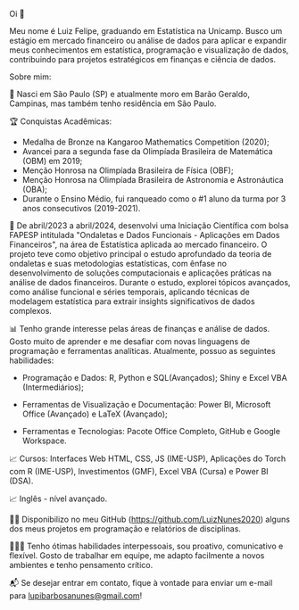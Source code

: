 Oi 👋

Meu nome é Luiz Felipe, graduando em Estatística na Unicamp. Busco um estágio em mercado financeiro ou análise de dados para aplicar e expandir meus conhecimentos em estatística, programação e visualização de dados, contribuindo para projetos estratégicos em finanças e ciência de dados.

Sobre mim:

🚩 Nasci em São Paulo (SP) e atualmente moro em Barão Geraldo, Campinas, mas também tenho residência em São Paulo.

🏆 Conquistas Acadêmicas:

- Medalha de Bronze na Kangaroo Mathematics Competition (2020);
- Avancei para a segunda fase da Olimpíada Brasileira de Matemática (OBM) em 2019;
- Menção Honrosa na Olimpíada Brasileira de Física (OBF);
- Menção Honrosa na Olimpíada Brasileira de Astronomia e Astronáutica (OBA);
- Durante o Ensino Médio, fui ranqueado como o #1 aluno da turma por 3 anos consecutivos (2019-2021).

🌳 De abril/2023 a abril/2024, desenvolvi uma Iniciação Científica com bolsa FAPESP intitulada "Ondaletas e Dados Funcionais - Aplicações em Dados Financeiros", na área de Estatística aplicada ao mercado financeiro. O projeto teve como objetivo principal o estudo aprofundado da teoria de ondaletas e suas metodologias estatísticas, com ênfase no desenvolvimento de soluções computacionais e aplicações práticas na análise de dados financeiros. Durante o estudo, explorei tópicos avançados, como análise funcional e séries temporais, aplicando técnicas de modelagem estatística para extrair insights significativos de dados complexos.

📊 Tenho grande interesse pelas áreas de finanças e análise de dados. Gosto muito de aprender e me desafiar com novas linguagens de programação e ferramentas analíticas. Atualmente, possuo as seguintes habilidades:

- Programação e Dados: R, Python e SQL(Avançados); Shiny e Excel VBA (Intermediários);

- Ferramentas de Visualização e Documentação: Power BI, Microsoft Office (Avançado) e LaTeX (Avançado);

- Ferramentas e Tecnologias: Pacote Office Completo, GitHub e Google Workspace.

📈 Cursos: Interfaces Web HTML, CSS, JS (IME-USP), Aplicações do Torch com R (IME-USP), Investimentos (GMF), Excel VBA (Cursa) e Power BI (DSA).

📈 Inglês - nível avançado.

🧑‍💻 Disponibilizo no meu GitHub (https://github.com/LuizNunes2020) alguns dos meus projetos em programação e relatórios de disciplinas.

🧑‍🤝‍🧑 Tenho ótimas habilidades interpessoais, sou proativo, comunicativo e flexível. Gosto de trabalhar em equipe, me adapto facilmente a novos ambientes e tenho pensamento crítico.

📬 Se desejar entrar em contato, fique à vontade para enviar um e-mail para lupibarbosanunes@gmail.com!
